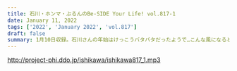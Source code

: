 ```yaml
---
title: 石川・ホンマ・ぶるんのBe-SIDE Your Life! vol.817-1
date: January 11, 2022
tags: ['2022', 'January 2022', 'vol.817']
draft: false
summary: 1月10日収録。石川さんの年始はけっこうバタバタだったようで…こんな風になるとは…
---
```


http://project-phi.ddo.jp/ishikawa/ishikawa817_1.mp3
